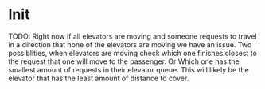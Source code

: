 # Init


TODO:
Right now if all elevators are moving and someone requests to travel in a direction that none of the elevators are
moving we have an issue. Two possiblities, when elevators are moving check which one finishes closest to the request
that one will move to the passenger. Or Which one has the smallest amount of requests in their elevator queue. 
This will likely be the elevator that has the least amount of distance to cover. 
